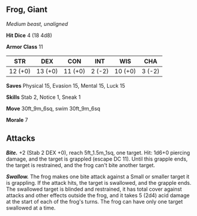 ## Frog, Giant

*Medium beast, unaligned*

**Hit Dice** 4 (18 4d8)

**Armor Class** 11

| STR     | DEX     | CON     | INT     | WIS     | CHA     |
|---------|---------|---------|---------|---------|---------|
| 12 (+0) | 13 (+0) | 11 (+0) |  2 (-2) | 10 (+0) |  3 (-2) |

**Saves** Physical 15, Evasion 15, Mental 15, Luck 15

**Skills** Stab 2, Notice 1, Sneak 1

**Move** 30ft_9m_6sq, swim 30ft_9m_6sq

**Morale** 7

## Attacks

***Bite.*** +2 (Stab 2 DEX +0), reach 5ft_1.5m_1sq, one target. Hit: 1d6+0 piercing damage, and the target is grappled (escape DC 11). Until this grapple ends, the target is restrained, and the frog can't bite another target.

***Swallow.*** The frog makes one bite attack against a Small or smaller target it is grappling. If the attack hits, the target is swallowed, and the grapple ends. The swallowed target is blinded and restrained, it has total cover against attacks and other effects outside the frog, and it takes 5 (2d4) acid damage at the start of each of the frog's turns. The frog can have only one target swallowed at a time.

